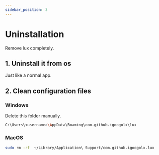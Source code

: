 ```yaml
---
sidebar_position: 3
---
```


# Uninstallation

Remove lux completely.

## 1. Uninstall it from os
Just like a normal app.

## 2. Clean configuration files

### Windows

Delete this folder manually.

```sh
C:\Users\<username>\AppData\Roaming\com.github.igoogolx\lux
```

### MacOS

```sh
sudo rm -rf  ~/Library/Application\ Support/com.github.igoogolx.lux
```
